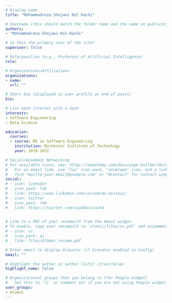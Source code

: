 ```yaml
---
# Display name
title: "Mohammadreza Shojaei Kol Kachi"

# Username (this should match the folder name and the name on publications)
authors:
- "Mohammadreza-Shojaei-Kol-Kachi"

# Is this the primary user of the site?
superuser: false

# Role/position (e.g., Professor of Artificial Intelligence)
role: 

# Organizations/Affiliations
organizations:
- name: 
  url: ""

# Short bio (displayed in user profile at end of posts)
bio: 

# List each interest with a dash
interests:
- Software Engineering
- Data Science

education:
  courses:
  - course: MS in Software Engineering
    institution: Rochester Institute of Technology
    year: 2019-2022

# Social/Academic Networking
# For available icons, see: https://wowchemy.com/docs/page-builder/#icons
#   For an email link, use "fas" icon pack, "envelope" icon, and a link in the
#   form "mailto:your-email@example.com" or "#contact" for contact widget.
social:
# - icon: linkedin
#   icon_pack: fab
#   link: https://www.linkedin.com/in/andrew-distasi/
# - icon: twitter
#   icon_pack: fab
#   link: https://twitter.com/vaibhaviraut4

  
# Link to a PDF of your resume/CV from the About widget.
# To enable, copy your resume/CV to `static/files/cv.pdf` and uncomment the lines below.
# - icon: cv
#   icon_pack: ai
#   link: files/AlOmar_resume.pdf

# Enter email to display Gravatar (if Gravatar enabled in Config)
email: ""

# Highlight the author in author lists? (true/false)
highlight_name: false

# Organizational groups that you belong to (for People widget)
#   Set this to `[]` or comment out if you are not using People widget.
user_groups:
- Alumni
---
```


